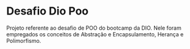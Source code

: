 # Desafio Dio Poo

Projeto referente ao desafio de POO do bootcamp da DIO.
Nele foram empregados os conceitos de Abstração e Encapsulamento, Herança e Polimorfismo.
